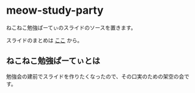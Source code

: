 # meow-study-party

ねこねこ勉強ぱーてぃのスライドのソースを置きます。

スライドのまとめは [ここ](https://rsk0315.github.io/slides/) から。

## ねこねこ勉強ぱーてぃとは

勉強会の建前でスライドを作りたくなったので、その口実のための架空の会です。
